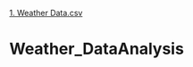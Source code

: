 [1. Weather Data.csv](https://github.com/durgeshbhargava/Weather_DataAnalysis/files/7090166/1.Weather.Data.csv)
# Weather_DataAnalysis
